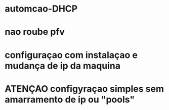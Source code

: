 # automcao-DHCP
# nao roube pfv
# configuraçao com instalaçao e mudança de ip da maquina
# ATENÇAO configyraçao simples sem amarramento de ip ou "pools"
